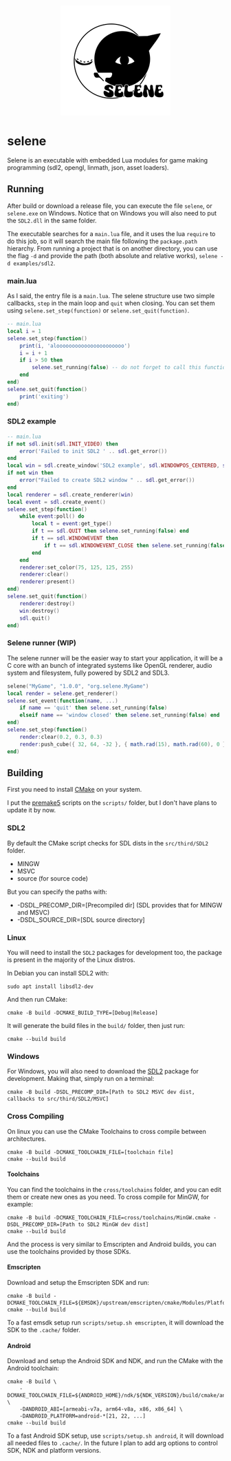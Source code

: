 <p align="center">
<img src="selene_icon.png" width="256" alt="icon"/>
</p>

# selene

Selene is an executable with embedded Lua modules for game making programming (sdl2, opengl, linmath, json, asset loaders).

## Running

After build or download a release file, you can execute the file `selene`, or `selene.exe` on Windows.
Notice that on Windows you will also need to put the `SDL2.dll` in the same folder.

The executable searches for a `main.lua` file, and it uses the lua `require` to do this job, so it will search the main file following the `package.path` hierarchy.
From running a project that is on another directory, you can use the flag `-d` and provide the path (both absolute and relative works), `selene -d examples/sdl2`.

### main.lua

As I said, the entry file is a `main.lua`. The selene structure use two simple callbacks, `step` in the main loop and `quit` when closing. You can set them using `selene.set_step(function)` or `selene.set_quit(function)`.

```lua
-- main.lua
local i = 1
selene.set_step(function()
    print(i, 'aloooooooooooooooooooooo')
    i = i + 1
    if i > 50 then
        selene.set_running(false) -- do not forget to call this function to exit, otherwise the application will continue running the main loop
    end
end)
selene.set_quit(function()
    print('exiting')
end)
```

### SDL2 example

```lua
-- main.lua
if not sdl.init(sdl.INIT_VIDEO) then
    error('Failed to init SDL2 ' .. sdl.get_error())
end
local win = sdl.create_window('SDL2 example', sdl.WINDOWPOS_CENTERED, sdl.WINDOWPOS_CENTERED, 640, 380, sdl.WINDOW_SHOWN)
if not win then
    error("Failed to create SDL2 window " .. sdl.get_error())
end
local renderer = sdl.create_renderer(win)
local event = sdl.create_event()
selene.set_step(function()
    while event:poll() do
        local t = event:get_type()
        if t == sdl.QUIT then selene.set_running(false) end
        if t == sdl.WINDOWEVENT then
            if t == sdl.WINDOWEVENT_CLOSE then selene.set_running(false) end
        end
    end
    renderer:set_color(75, 125, 125, 255)
    renderer:clear()
    renderer:present()
end)
selene.set_quit(function()
    renderer:destroy()
    win:destroy()
    sdl.quit()
end)
```

### Selene runner (WIP)

The selene runner will be the easier way to start your application, it will be a C core with an bunch of integrated systems
like OpenGL renderer, audio system and filesystem, fully powered by SDL2 and SDL3.

```lua
selene("MyGame", "1.0.0", "org.selene.MyGame")
local render = selene.get_renderer()
selene.set_event(function(name, ...)
    if name == 'quit' then selene.set_running(false)
    elseif name == 'window closed' then selene.set_running(false) end
end)
selene.set_step(function()
    render:clear(0.2, 0.3, 0.3)
    render:push_cube({ 32, 64, -32 }, { math.rad(15), math.rad(60), 0 }, { 32, 32, 32 })
end)
```

## Building

First you need to install [CMake](https://cmake.org/) on your system.

I put the [premake5](https://premake.github.io/) scripts on the `scripts/` folder, but I don't have plans to update it by now.

### SDL2

By default the CMake script checks for SDL dists in the `src/third/SDL2` folder.

- MINGW
- MSVC
- source (for source code)

But you can specify the paths with:

- -DSDL_PRECOMP_DIR=\[Precompiled dir\] (SDL provides that for MINGW and MSVC)
- -DSDL_SOURCE_DIR=\[SDL source directory\]

### Linux

You will need to install the `SDL2` packages for development too, the package is present in the majority of the Linux distros.

In Debian you can install SDL2 with:

```
sudo apt install libsdl2-dev
```

And then run CMake:

```
cmake -B build -DCMAKE_BUILD_TYPE=[Debug|Release]
```

It will generate the build files in the `build/` folder, then just run:

```
cmake --build build
```

### Windows

For Windows, you will also need to download the [SDL2](https://libsdl.org/) package for development. Making that, simply run on a terminal:

```
cmake -B build -DSDL_PRECOMP_DIR=[Path to SDL2 MSVC dev dist, callbacks to src/third/SDL2/MSVC]
```

### Cross Compiling

On linux you can use the CMake Toolchains to cross compile between architectures.

```
cmake -B build -DCMAKE_TOOLCHAIN_FILE=[toolchain file]
cmake --build build
```

#### Toolchains

You can find the toolchains in the `cross/toolchains` folder, and you can edit them or create new ones as you need. To cross compile for MinGW, for example:

```
cmake -B build -DCMAKE_TOOLCHAIN_FILE=cross/toolchains/MinGW.cmake -DSDL_PRECOMP_DIR=[Path to SDL2 MinGW dev dist]
cmake --build build
```

And the process is very similar to Emscripten and Android builds, you can use the toolchains provided by those SDKs.

#### Emscripten

Download and setup the Emscripten SDK and run:

```
cmake -B build -DCMAKE_TOOLCHAIN_FILE=${EMSDK}/upstream/emscripten/cmake/Modules/Platform/Emscripten.cmake
cmake --build build
```

To a fast emsdk setup run `scripts/setup.sh emscripten`, it will download the SDK to the `.cache/` folder.

#### Android

Download and setup the Android SDK and NDK, and run the CMake with the Android toolchain:

```
cmake -B build \
    -DCMAKE_TOOLCHAIN_FILE=${ANDROID_HOME}/ndk/${NDK_VERSION}/build/cmake/android.toolchain.cmake \
    -DANDROID_ABI=[armeabi-v7a, arm64-v8a, x86, x86_64] \
    -DANDROID_PLATFORM=android-*[21, 22, ...]
cmake --build build
```

To a fast Android SDK setup, use `scripts/setup.sh android`, it will download all needed files to `.cache/`.
In the future I plan to add arg options to control SDK, NDK and platform versions.